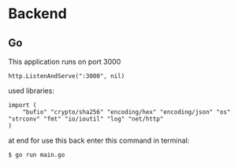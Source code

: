 # Backend
## Go
This application runs on port 3000
```
http.ListenAndServe(":3000", nil)
```
used libraries:
```
import (
	"bufio" "crypto/sha256" "encoding/hex" "encoding/json" "os" "strconv" "fmt" "io/ioutil" "log" "net/http"
)
```

at end for use this back enter this command in terminal:
```
$ go run main.go
```

